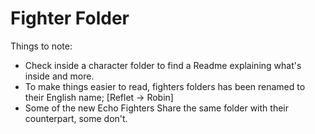 # Fighter Folder

Things to note:
- Check inside a character folder to find a Readme explaining what's inside and more.
- To make things easier to read, fighters folders has been renamed to their English name; [Reflet -> Robin]
- Some of the new Echo Fighters Share the same folder with their counterpart, some don't.
